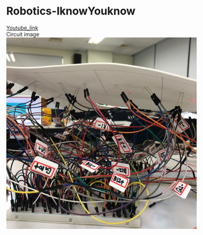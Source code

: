 # Robotics-IknowYouknow

[Youtube_link](https://youtu.be/AwbF5eb6ghg)<br>
Circuit image<br>
![image](https://github.com/seokhyeonSong/Robotics-IknowYouknow/blob/master/123.png?raw=true)
